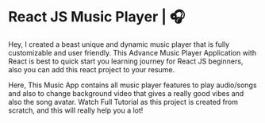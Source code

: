 
# React JS Music Player | 🎧 

Hey,
I created a beast unique and dynamic music player that is fully customizable and user friendly. This Advance Music Player Application with React is best to quick start you learning journey for React JS beginners, also you can add this react project to your resume.

Here, This Music App contains all music player features to play audio/songs and also to change background video that gives a really good vibes and also the song avatar. 
Watch Full Tutorial as this project is created from scratch, and this will really help you a lot!




